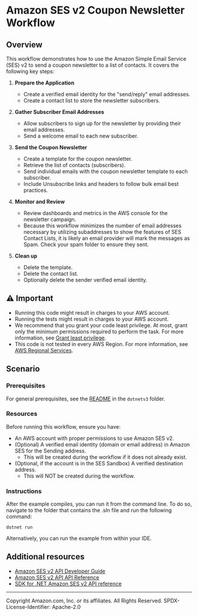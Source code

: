 # Amazon SES v2 Coupon Newsletter Workflow

## Overview

This workflow demonstrates how to use the Amazon Simple Email Service (SES) v2 to send a coupon newsletter to a list of contacts. It covers the following key steps:

1. **Prepare the Application**

   - Create a verified email identity for the "send/reply" email addresses.
   - Create a contact list to store the newsletter subscribers.

2. **Gather Subscriber Email Addresses**

   - Allow subscribers to sign up for the newsletter by providing their email addresses.
   - Send a welcome email to each new subscriber.

3. **Send the Coupon Newsletter**

   - Create a template for the coupon newsletter.
   - Retrieve the list of contacts (subscribers).
   - Send individual emails with the coupon newsletter template to each subscriber.
   - Include Unsubscribe links and headers to follow bulk email best practices.

4. **Monitor and Review**

   - Review dashboards and metrics in the AWS console for the newsletter campaign.
   - Because this workflow minimizes the number of email addresses necessary by utilizing subaddresses to show the features of SES Contact Lists, it is likely an email provider will mark the messages as Spam. Check your spam folder to ensure they sent.

5. **Clean up**

   - Delete the template.
   - Delete the contact list.
   - Optionally delete the sender verified email identity.

## ⚠ Important

* Running this code might result in charges to your AWS account.
* Running the tests might result in charges to your AWS account.
* We recommend that you grant your code least privilege. At most, grant only the minimum permissions required to perform the task. For more information, see [Grant least privilege](https://docs.aws.amazon.com/IAM/latest/UserGuide/best-practices.html#grant-least-privilege).
* This code is not tested in every AWS Region. For more information, see [AWS Regional Services](https://aws.amazon.com/about-aws/global-infrastructure/regional-product-services).

## Scenario

### Prerequisites

For general prerequisites, see the [README](../../../README.md) in the `dotnetv3` folder.

### Resources

Before running this workflow, ensure you have:

- An AWS account with proper permissions to use Amazon SES v2.
- (Optional) A verified email identity (domain or email address) in Amazon SES for the Sending address.
   - This will be created during the workflow if it does not already exist.
- (Optional, if the account is in the SES Sandbox) A verified destination address.
   - This will NOT be created during the workflow.

### Instructions

After the example compiles, you can run it from the command line. To do so, navigate to
the folder that contains the .sln file and run the following command:

```
dotnet run
```

Alternatively, you can run the example from within your IDE.

## Additional resources

- [Amazon SES v2 API Developer Guide](https://docs.aws.amazon.com/ses/latest/dg/Welcome.html)
- [Amazon SES v2 API API Reference](https://docs.aws.amazon.com/ses/latest/APIReference-V2/Welcome.html)
- [SDK for .NET Amazon SES v2 API reference](https://docs.aws.amazon.com/sdkfornet/v3/apidocs/items/Sesv2/NSesv2.html)

---

Copyright Amazon.com, Inc. or its affiliates. All Rights Reserved. SPDX-License-Identifier: Apache-2.0
